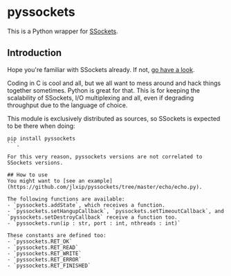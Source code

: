 # pyssockets
This is a Python wrapper for [SSockets](https://github.com/jlxip/ssockets).

## Introduction
Hope you're familiar with SSockets already. If not, [go have a look](https://github.com/jlxip/ssockets).

Coding in C is cool and all, but we all want to mess around and hack things together sometimes. Python is great for that. This is for keeping the scalability of SSockets, I/O multiplexing and all, even if degrading throughput due to the language of choice.

This module is exclusively distributed as sources, so SSockets is expected to be there when doing:

```
pip install pyssockets
```.

For this very reason, pyssockets versions are not correlated to SSockets versions.

## How to use
You might want to [see an example](https://github.com/jlxip/pyssockets/tree/master/echo/echo.py).

The following functions are available:
- `pyssockets.addState`, which receives a function.
- `pyssockets.setHangupCallback`, `pyssockets.setTimeoutCallback`, and `pyssockets.setDestroyCallback` receive a function too.
- `pyssockets.run(ip : str, port : int, nthreads : int)`

These constants are defined too:
- `pyssockets.RET_OK`
- `pyssockets.RET_READ`
- `pyssockets.RET_WRITE`
- `pyssockets.RET_ERROR`
- `pyssockets.RET_FINISHED`
